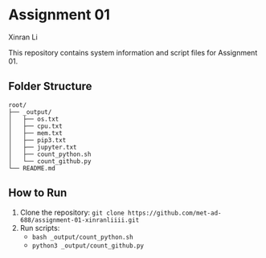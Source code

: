 # Assignment 01
Xinran Li


This repository contains system information and script files for Assignment 01.

## Folder Structure
```
root/
├── _output/
│   ├── os.txt
│   ├── cpu.txt
│   ├── mem.txt
│   ├── pip3.txt
│   ├── jupyter.txt
│   ├── count_python.sh
│   └── count_github.py
└── README.md
```
## How to Run

1. Clone the repository: `git clone https://github.com/met-ad-688/assignment-01-xinranliiii.git`
2. Run scripts:  
   - `bash _output/count_python.sh`
   - `python3 _output/count_github.py`

